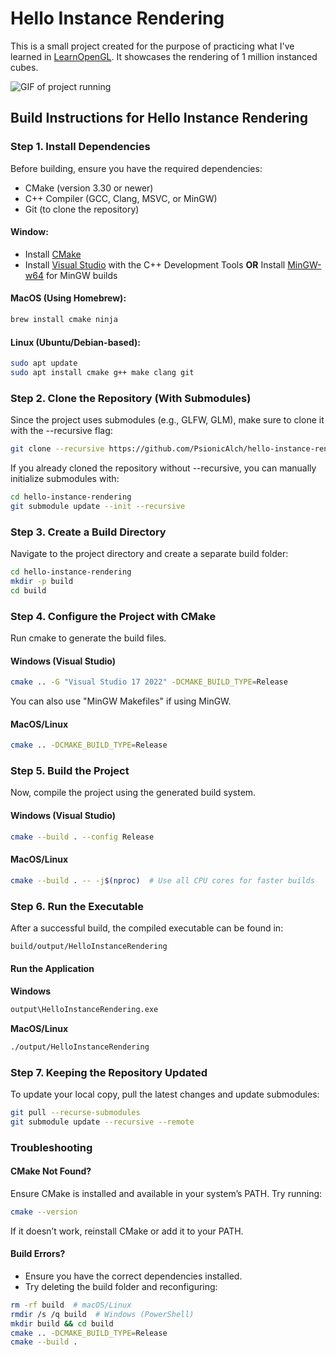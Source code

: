 # Hello Instance Rendering

This is a small project created for the purpose of practicing what I've learned in [LearnOpenGL](https://learnopengl.com/Advanced-OpenGL/Instancing). It showcases the rendering of 1 million instanced cubes.

![GIF of project running](https://github.com/PsionicAlch/hello-instance-rendering/blob/main/assets/screenshots/screenshot.gif)

## Build Instructions for Hello Instance Rendering

### Step 1. Install Dependencies

Before building, ensure you have the required dependencies:

- CMake (version 3.30 or newer)
- C++ Compiler (GCC, Clang, MSVC, or MinGW)
- Git (to clone the repository)

#### Window:

- Install [CMake](https://cmake.org/)
- Install [Visual Studio](https://visualstudio.microsoft.com/) with the C++ Development Tools **OR** Install [MinGW-w64](https://www.mingw-w64.org/) for MinGW builds

#### MacOS (Using Homebrew):

```bash
brew install cmake ninja
```

#### Linux (Ubuntu/Debian-based):

```bash
sudo apt update
sudo apt install cmake g++ make clang git
```

### Step 2. Clone the Repository (With Submodules)

Since the project uses submodules (e.g., GLFW, GLM), make sure to clone it with the --recursive flag:

```bash
git clone --recursive https://github.com/PsionicAlch/hello-instance-rendering.git
```

If you already cloned the repository without --recursive, you can manually initialize submodules with:

```bash
cd hello-instance-rendering
git submodule update --init --recursive
```

### Step 3. Create a Build Directory

Navigate to the project directory and create a separate build folder:

```bash
cd hello-instance-rendering
mkdir -p build
cd build
```

### Step 4. Configure the Project with CMake

Run cmake to generate the build files.

#### Windows (Visual Studio)

```bash
cmake .. -G "Visual Studio 17 2022" -DCMAKE_BUILD_TYPE=Release
```

You can also use "MinGW Makefiles" if using MinGW.

#### MacOS/Linux

```bash
cmake .. -DCMAKE_BUILD_TYPE=Release
```

### Step 5. Build the Project

Now, compile the project using the generated build system.

#### Windows (Visual Studio)

```bash
cmake --build . --config Release
```

#### MacOS/Linux

```bash
cmake --build . -- -j$(nproc)  # Use all CPU cores for faster builds
```

### Step 6. Run the Executable

After a successful build, the compiled executable can be found in:

```bash
build/output/HelloInstanceRendering
```

#### Run the Application

**Windows**

```bash
output\HelloInstanceRendering.exe
```

**MacOS/Linux**

```bash
./output/HelloInstanceRendering
```

### Step 7. Keeping the Repository Updated

To update your local copy, pull the latest changes and update submodules:

```bash
git pull --recurse-submodules
git submodule update --recursive --remote
```

### Troubleshooting

#### CMake Not Found?

Ensure CMake is installed and available in your system’s PATH. Try running:

```bash
cmake --version
```

If it doesn’t work, reinstall CMake or add it to your PATH.

#### Build Errors?

- Ensure you have the correct dependencies installed.
- Try deleting the build folder and reconfiguring:

```bash
rm -rf build  # macOS/Linux
rmdir /s /q build  # Windows (PowerShell)
mkdir build && cd build
cmake .. -DCMAKE_BUILD_TYPE=Release
cmake --build .
```